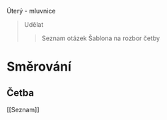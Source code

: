 Úterý - mluvnice
> Udělat
> > Seznam otázek
> > Šablona na rozbor četby
> > 

# Směrování
## Četba
[[Seznam]]